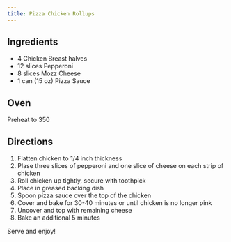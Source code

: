 ```yaml
---
title: Pizza Chicken Rollups
---
```

## Ingredients
* 4 Chicken Breast halves
* 12 slices Pepperoni
* 8 slices Mozz Cheese
* 1 can (15 oz) Pizza Sauce

## Oven
Preheat to 350

## Directions
1. Flatten chicken to 1/4 inch thickness
2. Plase three slices of pepperoni and one slice of cheese on each strip of chicken
3. Roll chicken up tightly, secure with toothpick
4. Place in greased backing dish
5. Spoon pizza sauce over the top of the chicken
6. Cover and bake for 30-40 minutes or until chicken is no longer pink
7. Uncover and top with remaining cheese
8. Bake an additional 5 minutes

Serve and enjoy!
